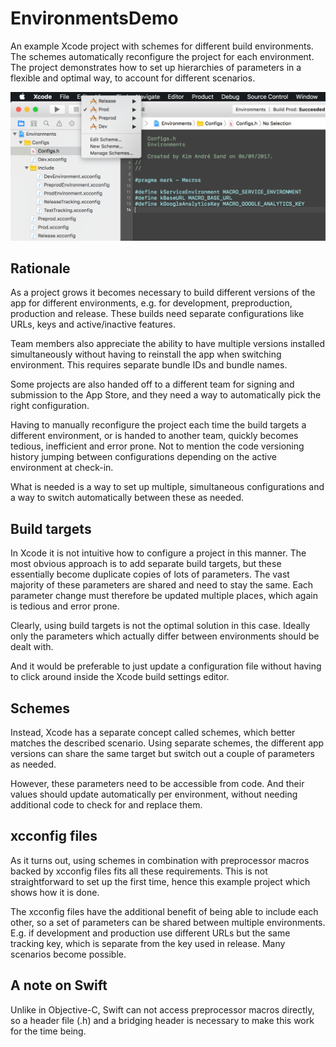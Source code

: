 # EnvironmentsDemo

An example Xcode project with schemes for different build environments. The schemes automatically reconfigure the project for each environment. The project demonstrates how to set up hierarchies of parameters in a flexible and optimal way, to account for different scenarios.

![Screenshot](https://raw.githubusercontent.com/kimsand/EnvironmentsDemo/master/images/XcodeEnvSchemes.png)

## Rationale
As a project grows it becomes necessary to build different versions of the app for different environments, e.g. for development, preproduction, production and release. These builds need separate configurations like URLs, keys and active/inactive features.

Team members also appreciate the ability to have multiple versions installed simultaneously without having to reinstall the app when switching environment. This requires separate bundle IDs and bundle names.

Some projects are also handed off to a different team for signing and submission to the App Store, and they need a way to automatically pick the right configuration.

Having to manually reconfigure the project each time the build targets a different environment, or is handed to another team, quickly becomes tedious, inefficient and error prone. Not to mention the code versioning history jumping between configurations depending on the active environment at check-in.

What is needed is a way to set up multiple, simultaneous configurations and a way to switch automatically between these as needed.

## Build targets
In Xcode it is not intuitive how to configure a project in this manner. The most obvious approach is to add separate build targets, but these essentially become duplicate copies of lots of parameters. The vast majority of these parameters are shared and need to stay the same. Each parameter change must therefore be updated multiple places, which again is tedious and error prone.

Clearly, using build targets is not the optimal solution in this case. Ideally only the parameters which actually differ between environments should be dealt with.

And it would be preferable to just update a configuration file without having to click around inside the Xcode build settings editor.

## Schemes
Instead, Xcode has a separate concept called schemes, which better matches the described scenario. Using separate schemes, the different app versions can share the same target but switch out a couple of parameters as needed.

However, these parameters need to be accessible from code. And their values should update automatically per environment, without needing additional code to check for and replace them.

## xcconfig files
As it turns out, using schemes in combination with preprocessor macros backed by xcconfig files fits all these requirements. This is not straightforward to set up the first time, hence this example project which shows how it is done.

The xcconfig files have the additional benefit of being able to include each other, so a set of parameters can be shared between multiple environments. E.g. if development and production use different URLs but the same tracking key, which is separate from the key used in release. Many scenarios become possible.

## A note on Swift
Unlike in Objective-C, Swift can not access preprocessor macros directly, so a header file (.h) and a bridging header is necessary to make this work for the time being.
